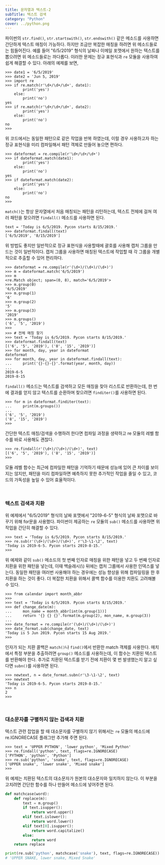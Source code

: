 ```yaml
---
title: 문자열과 텍스트-2
subTitle: 텍스트 검색
category: "Python"
cover: ../python.png
---
```

파이썬의 `str.find()`, `str.startswith()`, `str.endswith()` 같은 메소드를 사용하면 간단하게 텍스트 매칭이 가능하다. 하지만 조금만 복잡한 매칭을 하려면 위 메소드들로는 힘들어진다. 예를 들어 "6/5/2019" 형식의 날짜나 이메일 포맷에서 원하는 텍스트를 뽑으려면 위 메소드들로는 까다롭다. 이러한 문제는 정규 표현식과 `re` 모듈을 사용하여 쉽게 해결할 수 있다. 아래의 예제를 보면,
```
>>> date1 = '6/5/2019'
>>> date2 = 'Jun 5, 2019'
>>> import re
>>> if re.match(r'\d+/\d+/\d+', date1):
        print('yes')
    else:
        print('no')
yes
>>> if re.match(r'\d+/\d+/\d+', date2):
        print('yes')
    else:
        print('no')
no
>>>
```
위 코드에서는 동일한 패턴으로 같은 작업을 반복 하였는데, 이럴 경우 사용하고자 하는 정규 표현식을 미리 컴파일해서 패턴 객체로 만들어 놓으면 편하다.
```
>>> dateformat = re.compile(r'\d+/\d+/\d+')
>>> if dateformat.match(date1):
        print('yes')
    else:
        print('no')
yes
>>> if dateformat.match(date2):
        print('yes')
    else:
        print('no')
no
>>>
```
`match()`는 항상 문자열에서 처음 매칭되는 패턴을 리턴하는데, 텍스트 전체에 걸쳐 여러 패턴을 찾으려면 `findall()` 메소드를 사용하면 된다.
```
text = 'Today is 6/5/2019. Pycon starts 8/15/2019.'
>>> dateformat.findall(text)
['6/5/2019', '8/15/2019']
```
위 방법도 좋지만 일반적으로 정규 표현식을 사용할때에 괄호를 사용해 캡처 그룹을 만드는 것이 일반적이다. 캡처 그룹을 사용하면 매칭된 텍스트에 작업할 때 각 그룹을 개별적으로 추출할 수 있어 편리하다.
```
>>> dateformat = re.compile(r'(\d+)/(\d+)/(\d+)')
>>> m = dateformat.match('6/5/2019')
>>> m
<re.Match object; span=(0, 8), match='6/5/2019'>
>>> m.group(0)
'6/5/2019'
>>> m.group(1)
'6'
>>> m.group(2)
'5'
>>> m.group(3)
'2019'
>>> m.groups()
('6', '5', '2019')
>>>
>>> # 전체 매칭 찾기
>>> text = 'Today is 6/5/2019. Pycon starts 8/15/2019.'
>>> dateformat.findall(text)
[('6', '5', '2019'), ('8', '15', '2019')]
>>> for month, day, year in dateformat
dateformat
>>> for month, day, year in dateformat.findall(text):
...     print('{}-{}-{}'.format(year, month, day))
... 
2019-6-5
2019-8-15
```
`findall()` 메소드는 텍스트를 검색하고 모든 매칭을 찾아 리스트로 반환하는데, 한 번에 결과를 얻지 않고 텍스트를 순환하며 찾으려면 `finditer()`를 사용하면 된다.
```
>>> for m in dateformat.finditer(text):
...     print(m.groups())
... 
('6', '5', '2019')
('8', '15', '2019')
>>>
```
간단한 텍스트 매칭/검색을 수행하려 한다면 컴파일 과정을 생략하고 re 모듈의 레벨 함수를 바로 사용해도 괜찮다.
```
>>> re.findall(r'(\d+)/(\d+)/(\d+)', text)
[('6', '5', '2019'), ('8', '15', '2019')]
>>>
```
모듈 레벨 함수는 최근에 컴파일한 패턴을 기억하기 때문에 성능에 있어 큰 차이를 보이지는 않지만, 패턴을 미리 컴파일하면 예측하지 못한 추가적인 작업을 줄일 수 있고, 코드의 가독성을 높일 수 있어 효율적이다.

<br>


### 텍스트 검색과 치환
위 예제에서 "6/5/2019" 형식의 날짜 포맷에서 "2019-6-5" 형식의 날짜 포맷으로 바꾸기 위해 for문을 사용했다. 파이썬이 제공하는 `re` 모듈의 `sub()` 메소드를 사용하면 위 작업을 간단히 해결할 수 있다.
```
>>> text = 'Today is 6/5/2019. Pycon starts 8/15/2019.'
>>> re.sub(r'(\d+)/(\d+)/(\d+)', r'\3-\1-\2', text)
'Today is 2019-6-5. Pycon starts 2019-8-15.'
>>> 
```
위 예제와 같이 `sub()` 메소드의 첫 번째 인자로 매칭을 위한 패턴을 넣고 두 번째 인자로 치환을 위한 패턴을 넣는데, 이때 백슬래시(\\) 뒤에는 캡처 그룹에서 사용한 인덱스를 넣는다. 동일한 패턴을 여러번 사용해야 하는 경우에는 성능 향상을 위해 컴파일링을 한 후 치환을 하는 것이 좋다. 더 복잡한 치환을 위해서 콜백 함수를 이용한 치환도 고려해볼 수 있다.
```
>>> from calendar import month_abbr
>>> 
>>> text = 'Today is 6/5/2019. Pycon starts 8/15/2019.'
>>> def change_date(m):
...     mon_name = month_abbr[int(m.group(1))]
...     return '{} {} {}'.format(m.group(2), mon_name, m.group(3))
... 
>>> date_format = re.compile(r'(\d+)/(\d+)/(\d+)')
>>> date_format.sub(change_date, text)
'Today is 5 Jun 2019. Pycon starts 15 Aug 2019.'
>>>
```
인자가 되는 치환 콜백은 `match()`나 `find()`에서 반환한 match 객체를 사용한다. 매치에서 특정 부분을 추출하려면 `group()` 메소드를 사용하는데, 이 함수는 치환된 텍스트를 반환해야 한다. 추가로 치환된 텍스트를 받기 전에 치환이 몇 번 발생했는지 알고 싶다면 `subn()`를 사용하면 된다.
```
>>> newtext, n = date_format.subn(r'\3-\1-\2', text)
>>> newtext
'Today is 2019-6-5. Pycon starts 2019-8-15.'
>>> n
2
>>>
```

<br>


### 대소문자를 구별하지 않는 검색과 치환
텍스트 관련 잡업을 할 때 대소문자를 구별하지 않기 위해서는 `re` 모듈의 메소드에 re.IGNORECASE 플래그만 추가해 주면 된다.
```
>>> text = 'UPPER PYTHON', 'lower python', 'Mixed Python'
>>> re.findall('python', text, flags=re.IGNORECASE)
['PYTHON', 'python', 'Python']
>>> re.sub('python', 'snake', text, flags=re.IGNORECASE)
['UPPER snake', 'lower snake', 'Mixed snake']
>>>
```
위 예제는 치환된 텍스트의 대소문자가 원본의 대소문자와 일치하지 않는다. 이 부분을 고치려면 간단한 함수를 하나 만들어 메소드에 넣어주면 된다.
```python
def matchcase(word):
    def replace(m):
        text = m.group()
        if text.isupper():
            return word.upper()
        elif text.islower():
            return word.lower()
        elif text[0].isupper():
            return word.capitalize()
        else:
            return word
    return replace

print(re.sub('python', matchcase('snake'), text, flags=re.IGNORECASE))
# 'UPPER SNAKE, lower snake, Mixed Snake'
```